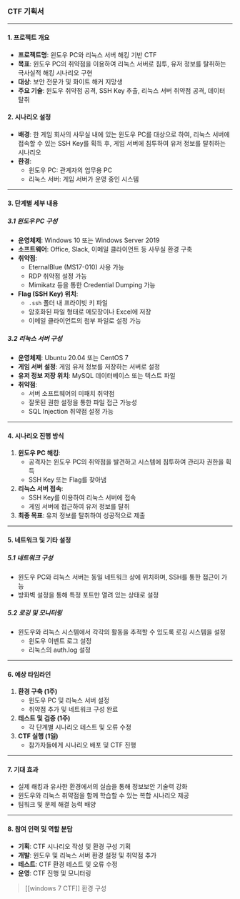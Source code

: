 ### CTF 기획서

---

#### 1. 프로젝트 개요

- **프로젝트명**: 윈도우 PC와 리눅스 서버 해킹 기반 CTF
- **목표**: 윈도우 PC의 취약점을 이용하여 리눅스 서버로 침투, 유저 정보를 탈취하는 극사실적 해킹 시나리오 구현
- **대상**: 보안 전문가 및 화이트 해커 지망생
- **주요 기술**: 윈도우 취약점 공격, SSH Key 추출, 리눅스 서버 취약점 공격, 데이터 탈취

#### 2. 시나리오 설정

- **배경**: 한 게임 회사의 사무실 내에 있는 윈도우 PC를 대상으로 하여, 리눅스 서버에 접속할 수 있는 SSH Key를 획득 후, 게임 서버에 침투하여 유저 정보를 탈취하는 시나리오
- **환경**:
    - 윈도우 PC: 관계자의 업무용 PC
    - 리눅스 서버: 게임 서버가 운영 중인 시스템

---

#### 3. 단계별 세부 내용

##### 3.1 윈도우 PC 구성

- **운영체제**: Windows 10 또는 Windows Server 2019
- **소프트웨어**: Office, Slack, 이메일 클라이언트 등 사무실 환경 구축
- **취약점**:
    - EternalBlue (MS17-010) 사용 가능
    - RDP 취약점 설정 가능
    - Mimikatz 등을 통한 Credential Dumping 가능
- **Flag (SSH Key) 위치**:
    - `.ssh` 폴더 내 프라이빗 키 파일
    - 암호화된 파일 형태로 메모장이나 Excel에 저장
    - 이메일 클라이언트의 첨부 파일로 설정 가능

##### 3.2 리눅스 서버 구성

- **운영체제**: Ubuntu 20.04 또는 CentOS 7
- **게임 서버 설정**: 게임 유저 정보를 저장하는 서버로 설정
- **유저 정보 저장 위치**: MySQL 데이터베이스 또는 텍스트 파일
- **취약점**:
    - 서버 소프트웨어의 미패치 취약점
    - 잘못된 권한 설정을 통한 파일 접근 가능성
    - SQL Injection 취약점 설정 가능

---

#### 4. 시나리오 진행 방식

1. **윈도우 PC 해킹**:
    - 공격자는 윈도우 PC의 취약점을 발견하고 시스템에 침투하여 관리자 권한을 획득
    - SSH Key 또는 Flag를 찾아냄
2. **리눅스 서버 접속**:
    - SSH Key를 이용하여 리눅스 서버에 접속
    - 게임 서버에 접근하여 유저 정보를 탈취
3. **최종 목표**: 유저 정보를 탈취하여 성공적으로 제출

---

#### 5. 네트워크 및 기타 설정

##### 5.1 네트워크 구성

- 윈도우 PC와 리눅스 서버는 동일 네트워크 상에 위치하며, SSH를 통한 접근이 가능
- 방화벽 설정을 통해 특정 포트만 열려 있는 상태로 설정

##### 5.2 로깅 및 모니터링

- 윈도우와 리눅스 시스템에서 각각의 활동을 추적할 수 있도록 로깅 시스템을 설정
    - 윈도우 이벤트 로그 설정
    - 리눅스의 auth.log 설정

---

#### 6. 예상 타임라인

1. **환경 구축 (1주)**
    - 윈도우 PC 및 리눅스 서버 설정
    - 취약점 추가 및 네트워크 구성 완료
2. **테스트 및 검증 (1주)**
    - 각 단계별 시나리오 테스트 및 오류 수정
3. **CTF 실행 (1일)**
    - 참가자들에게 시나리오 배포 및 CTF 진행

---

#### 7. 기대 효과

- 실제 해킹과 유사한 환경에서의 실습을 통해 정보보안 기술력 강화
- 윈도우와 리눅스 취약점을 함께 학습할 수 있는 복합 시나리오 제공
- 팀워크 및 문제 해결 능력 배양

---

#### 8. 참여 인력 및 역할 분담

- **기획**: CTF 시나리오 작성 및 환경 구성 기획
- **개발**: 윈도우 및 리눅스 서버 환경 설정 및 취약점 추가
- **테스트**: CTF 환경 테스트 및 오류 수정
- **운영**: CTF 진행 및 모니터링

> [[windows 7 CTF]] 환경 구성
> 